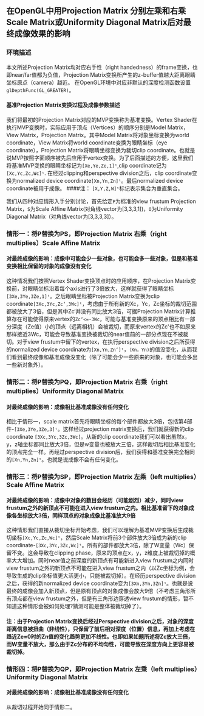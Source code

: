 ## 在OpenGL中用Projection Matrix 分别左乘和右乘Scale Matrix或Uniformity Diagonal Matrix后对最终成像效果的影响

### 环境描述
本文所述Projection Matrix均对应右手性（right handedness）的frame变换，也即near/far值都为负值，Projection Matrix变换所产生的z-buffer值越大距离眼睛坐标原点（camera）越近。 在OpenGL环境中对应非默认的深度检测函数设置`glDepthFunc(GL_GREATER)`。

#### 基准Projection Matrix变换过程及成像参数描述
我们将最初的Projection Matrix对应的MVP变换称为基准变换。Vertex Shader在执行MVP变换时，实际应用于顶点（Vertices）的顺序分别是Model Matrix，View Matrix，Projection Matrix。其中Model Matrix将对象坐标变换为world coordinate，View Matrix将world coordinate变换为眼睛坐标（eye coordinate），Projection Matrix将眼睛坐标变换为裁切clip coordinate。也就是说MVP按照字面顺序被先后应用于vertex变换。为了后面描述的方便，这里我们将基准MVP变换的眼睛坐标记为`[Xe,Ye,Ze,1]ᵗ`,clip coordinate记为`[Xc,Yc,Zc,Wc]ᵗ`. 在经过clipping和perspective division之后，clip coordinate变换为normalized device coordinate`[Xn,Yn,Zn]ᵗ`。最后normalized device coordinate被用于成像。
####注： `[X,Y,Z,W]ᵗ`标记表示集合为垂直集合。

我们从四种对应情形入手分别讨论，首先给定`P`为标准的view frustum Projection Matrix，`S`为Scale Affine Matrix(对角线vector为[3,3,3,1])，`O`为Uniformity Diagonal Matrix（对角线vector为[3,3,3,3]）。

### 情形一：将P替换为PS，即Projection Matrix 右乘（right multiplies）Scale Affine Matrix
#### 对最终成像的影响：成像中可能会少一些对象，也可能会多一些对象，但是和基准变换相比保留的对象的成像没有变化
这种情况我们按照Vertex Shader变换顶点时的应用顺序，在Projection Matrix变换前，对眼睛坐标沿着每个axis进行了3倍放大，这样就获得了眼睛坐标`[3Xe,3Ye,3Ze,1]ᵗ`。之后眼睛坐标被Projection Matrix变换为clip coordinate`[3Xc,3Yc,Zc‘,3Wc]ᵗ`，考虑由于所有新的Xc，Yc，Zc坐标的裁切范围都被放大了3倍，但是其中Zc‘并没有同比放大3倍，可据Projection Matrix计算推算存在可能使得原来vertex的`Zc‘<=-3Wc`，可能与基准变换原来的顶点相比有一部分深度（Ze值）小的顶点（远离相机）会被裁切，而原来vertex的Zc'也不如原来那样接近3Wc，可能会导致基准变换被裁切的near值前的一部分点现在不被裁切。对于view frustum中留下的vertex，在执行perspective division之后所获得的normalized device coordinate为`[Xn,Yn,Zn‘]ᵗ`，`（Xn，Yn)`的值没变化，从而我们看到最终成像和基准成像没变化（除了可能会少一些原来的对象，也可能会多出一些新对象外）。

### 情形二：将P替换为PQ，即Projection Matrix 右乘（right multiplies）Uniformity Diagonal Matrix
#### 对最终成像的影响：成像相比基准成像没有任何变化

 相比于情形一，scale matrix首先将眼睛坐标的每个部件都放大3倍，包括第4部件-`[3Xe,3Ye,3Ze,3]ᵗ`。这样经过projection matrix变换后，我们就获得新的clip coordinate `[3Xc,3Yc,3Zc,3Wc]`。从新的clip coordinate我们可以看出虽然x，y，z轴坐标都同比放大3倍，但是w变量也被放大三倍，这样裁切后相比基准变化的顶点完全一样。再经过perspective division后，我们获得和基准变换完全相同的`[Xn,Yn,Zn]ᵗ`。也就是说成像不会有任何变化。

### 情形三：将P替换为SP，即Projection Matrix 左乘（left multiplies）Scale Affine Matrix
#### 对最终成像的影响：成像中对象的数目会经历（可能剧烈）减少，同时view frustum之外的新顶点不可能在进入view frustum之内。相比基准留下的对象成像各坐标放大3倍，同样顶点的对象成像比基准放大9倍
这种情形我们直接从裁切坐标开始考虑，我们可以理解为基准MVP变换后生成裁切坐标`[Xc,Yc,Zc,Wc]ᵗ`，然后Scale Matrix将前3个部件放大3倍成为新的clip coordinate-`[3Xc,3Yc,3Zc,Wc]ᵗ`。所有的部件都放大3倍，除了W变量（Wc）保留不变。这会导致在clipping phase，原来的顶点在x，y，z维度上被裁切掉的概率大大增加。同时near值之前深度的新顶点有可能新进入view frustum之内同时view frustum之外的新顶点不可能在进入view frustum之内（以Zc坐标为例，会导致生成的clip坐标值更大活更小，只能被裁切掉）。在经历perspective division之后，获得的新normalized device coordinate变为`[3Xn,3Yn,3Zn]ᵗ`。也就是说最终的成像会加入新顶点，但是原有顶点的对象成像会放大9倍（不考虑三角形所有顶点都在view frustum之外，但是有三角形边穿透view frustum的情形，暂不知道这种情形会被如何处理?猜测可能是整体被裁切掉了）。
#### 注：由于Projection Matrix变换后经过Perspective division之后，对象的深度距离信息被扭曲（非线性），只保留了前后相对深度（位置）信息，再加上考虑在趋近Ze=0时的Zn值的变化趋势更加不线性。也即如果如题所述将Zc放大三倍，而W变量不放大，那么由于Zc分布的不均匀性，可能导致在深度方向上更容易被裁切掉。

### 情形四：将P替换为QP，即Projection Matrix 左乘（left multiplies）Uniformity Diagonal Matrix
#### 对最终成像的影响：成像相比基准成像没有任何变化
从裁切过程开始同于情形二。




